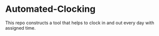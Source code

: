 # Automated-Clocking
This repo constructs a tool that helps to clock in and out every day with assigned time.
